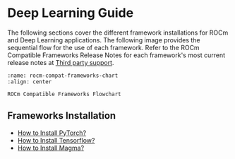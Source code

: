 # Deep Learning Guide

The following sections cover the different framework installations for ROCm and
Deep Learning applications. The following image provides
the sequential flow for the use of each framework. Refer to the ROCm Compatible
Frameworks Release Notes for each framework's most current release notes at
[Third party support](../about/compatibility/3rd-party-support-matrix.md).

```{figure} ../data/tutorials/install/magma-install/magma005.png
:name: rocm-compat-frameworks-chart
:align: center

ROCm Compatible Frameworks Flowchart
```

## Frameworks Installation

* [How to Install PyTorch?](../tutorials/install/pytorch-install)
* [How to Install Tensorflow?](../tutorials/install/tensorflow-install)
* [How to Install Magma?](../tutorials/install/magma-install)

